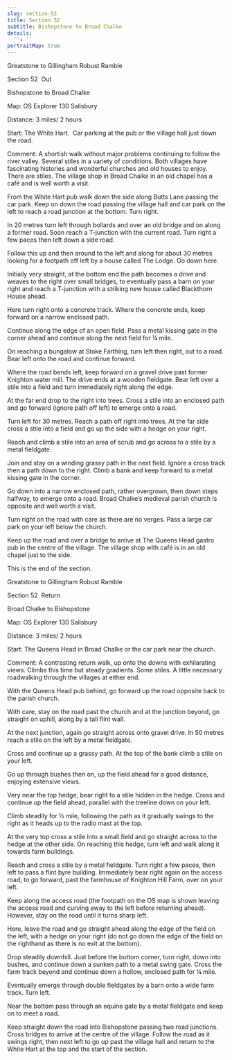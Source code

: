 ```yaml
---
slug: section-52
title: Section 52
subtitle: Bishopstone to Broad Chalke
details:
  '': ''
portraitMap: true
---
```

Greatstone to Gillingham Robust Ramble

Section 52  Out

Bishopstone to Broad Chalke

Map: OS Explorer 130 Salisbury

Distance: 3 miles/ 2 hours

Start: The White Hart.  Car parking at the pub or the village hall just down the road.

Comment: A shortish walk without major problems continuing to follow the river valley. Several stiles in a variety of conditions. Both villages have fascinating histories and wonderful churches and old houses to enjoy. There are stiles. The village shop in Broad Chalke in an old chapel has a café and is well worth a visit.

From the White Hart pub walk down the side along Butts Lane passing the car park. Keep on down the road passing the village hall and car park on the left to reach a road junction at the bottom. Turn right.

In 20 metres turn left through bollards and over an old bridge and on along a former road. Soon reach a T-junction with the current road. Turn right a few paces then left down a side road.

Follow this up and then around to the left and along for about 30 metres looking for a footpath off left by a house called The Lodge. Go down here.

Initially very straight, at the bottom end the path becomes a drive and weaves to the right over small bridges, to eventually pass a barn on your right and reach a T-junction with a striking new house called Blackthorn House ahead.

Here turn right onto a concrete track. Where the concrete ends, keep forward on a narrow enclosed path.

Continue along the edge of an open field. Pass a metal kissing gate in the corner ahead and continue along the next field for ¼ mile.

On reaching a bungalow at Stoke Farthing, turn left then right, out to a road. Bear left onto the road and continue forward.

Where the road bends left, keep forward on a gravel drive past former Knighton water mill. The drive ends at a wooden fieldgate. Bear left over a stile into a field and turn immediately right along the edge.

At the far end drop to the right into trees. Cross a stile into an enclosed path and go forward (ignore path off left) to emerge onto a road.

Turn left for 30 metres. Reach a path off right into trees. At the far side cross a stile into a field and go up the side with a hedge on your right.

Reach and climb a stile into an area of scrub and go across to a stile by a metal fieldgate.

Join and stay on a winding grassy path in the next field. Ignore a cross track then a path down to the right. Climb a bank and keep forward to a metal kissing gate in the corner.

Go down into a narrow enclosed path, rather overgrown, then down steps halfway, to emerge onto a road. Broad Chalke’s medieval parish church is opposite and well worth a visit.

Turn right on the road with care as there are no verges. Pass a large car park on your left below the church.

Keep up the road and over a bridge to arrive at The Queens Head gastro pub in the centre of the village. The village shop with café is in an old chapel just to the side.

This is the end of the section.

Greatstone to Gillingham Robust Ramble

Section 52  Return

Broad Chalke to Bishopstone

Map: OS Explorer 130 Salisbury

Distance: 3 miles/ 2 hours

Start: The Queens Head in Broad Chalke or the car park near the church.

Comment: A contrasting return walk, up onto the downs with exhilarating views. Climbs this time but steady gradients. Some stiles. A little necessary roadwalking through the villages at either end.

With the Queens Head pub behind, go forward up the road opposite back to the parish church.

With care, stay on the road past the church and at the junction beyond, go straight on uphill, along by a tall flint wall.

At the next junction, again go straight across onto gravel drive. In 50 metres reach a stile on the left by a metal fieldgate.

Cross and continue up a grassy path. At the top of the bank climb a stile on your left.

Go up through bushes then on, up the field ahead for a good distance, enjoying extensive views.

Very near the top hedge, bear right to a stile hidden in the hedge. Cross and continue up the field ahead, parallel with the treeline down on your left.

Climb steadily for ½ mile, following the path as it gradually swings to the right as it heads up to the radio mast at the top.

At the very top cross a stile into a small field and go straight across to the hedge at the other side. On reaching this hedge, turn left and walk along it towards farm buildings.

Reach and cross a stile by a metal fieldgate. Turn right a few paces, then left to pass a flint byre building. Immediately bear right again on the access road, to go forward, past the farmhouse of Knighton Hill Farm, over on your left.

Keep along the access road (the footpath on the OS map is shown leaving the access road and curving away to the left before returning ahead). However, stay on the road until it turns sharp left.

Here, leave the road and go straight ahead along the edge of the field on the left, with a hedge on your right (do not go down the edge of the field on the righthand as there is no exit at the bottom).

Drop steadily downhill. Just before the bottom corner, turn right, down into bushes, and continue down a sunken path to a metal swing gate. Cross the farm track beyond and continue down a hollow, enclosed path for ¼ mile.

Eventually emerge through double fieldgates by a barn onto a wide farm track. Turn left.

Near the bottom pass through an equine gate by a metal fieldgate and keep on to meet a road.

Keep straight down the road into Bishopstone passing two road junctions. Cross bridges to arrive at the centre of the village. Follow the road as it swings right, then next left to go up past the village hall and return to the White Hart at the top and the start of the section.
